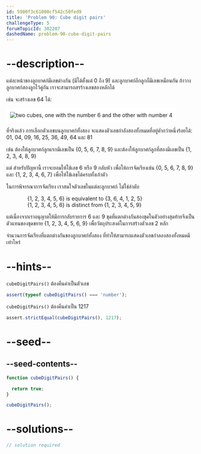 ```yaml
---
id: 5900f3c61000cf542c50fed9
title: 'Problem 90: Cube digit pairs'
challengeType: 5
forumTopicId: 302207
dashedName: problem-90-cube-digit-pairs
---
```


# --description--

แต่ละหน้าของลูกบาศก์มีเลขต่างกัน (มีได้ตั้งแต่ 0 ถึง 9) และลูกบาศก์อีกลูกก็มีเลขเหมือนกัน ถ้าวางลูกบาศก์สองลูกไว้คู่กัน เราจะสามารถสรร้างเลขสองหลักได้


เช่น จะสร้างเลข 64 ได้:

<img class="img-responsive center-block" alt="two cubes, one with the number 6 and the other with number 4" src="https://cdn-media-1.freecodecamp.org/project-euler/cube-digit-pairs.png" style="background-color: white; padding: 10px;">

ที่จริงแล้ว การเลือกตัวเลขบนลูกบาศก์ทั้งสอง จะแสดงตัวเลขกำลังสองทั้งหมดที่อยู่ต่ำกว่าหนึ่งร้อยได้: 01, 04, 09, 16, 25, 36, 49, 64 และ 81

เช่น ต้องให้ลูกบาศก์ลูกแรกมีเลขเป็น {0, 5, 6, 7, 8, 9} และต้องให้ลูกบาศก์ลูกที่สองมีเลขเป็น {1, 2, 3, 4, 8, 9}

แต่ สำหรับปัญหานี้ เราจะยอมให้ใช้เลข 6 หรือ 9 กลับหัว เพื่อให้การจัดเรียงเช่น {0, 5, 6, 7, 8, 9} และ {1, 2, 3, 4, 6, 7} เพื่อให้ใช้เลขได้ครบทั้งเก้าตัว

ในการพิจารณาการจัดเรียง เราสนใจตัวเลขในแต่ละลูกบาศก์ ไม่ใช่ลำดับ

<div style="margin-left: 4em;">
  {1, 2, 3, 4, 5, 6} is equivalent to {3, 6, 4, 1, 2, 5}<br>
  {1, 2, 3, 4, 5, 6} is distinct from {1, 2, 3, 4, 5, 9}
</div>

แต่เนื่องจากเราอนุญาตให้มีการกลับรายการ 6 และ 9 ชุดที่แตกต่างกันสองชุดในตัวอย่างสุดท้ายจึงเป็นตัวแทนของชุดขยาย {1, 2, 3, 4, 5, 6, 9} เพื่อวัตถุประสงค์ในการสร้างตัวเลข 2 หลัก

จำนวนการจัดเรียงที่แตกต่างกันของลูกบาศก์ทั้งสอง ที่ทำให้สามารถแสดงตัวเลขกำลองสองทั้งหมดมีเท่าไหร่

# --hints--

`cubeDigitPairs()` ต้องคืนค่าเป็นตัวเลข

```js
assert(typeof cubeDigitPairs() === 'number');
```

`cubeDigitPairs()` ต้องคืนค่าเป็น 1217

```js
assert.strictEqual(cubeDigitPairs(), 1217);
```

# --seed--

## --seed-contents--

```js
function cubeDigitPairs() {

  return true;
}

cubeDigitPairs();
```

# --solutions--

```js
// solution required
```
